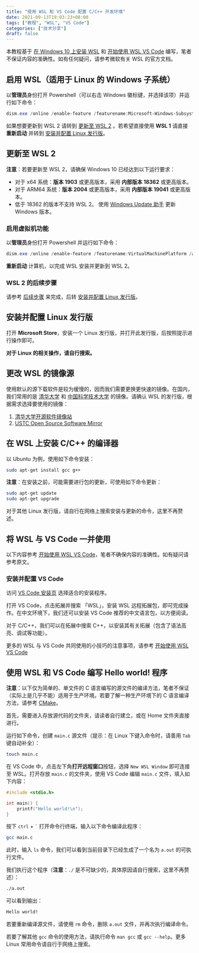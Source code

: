 ```yaml
---
title: "使用 WSL 和 VS Code 配置 C/C++ 开发环境"
date: 2021-09-13T19:03:23+08:00
tags: ["教程", "WSL", "VS Code"]
categories: ["技术分享"]
draft: false
---
```


本教程基于 [在 Windows 10 上安装 WSL](https://docs.microsoft.com/zh-cn/windows/wsl/install-win10) 和 [开始使用 WSL VS Code](https://docs.microsoft.com/zh-cn/windows/wsl/tutorials/wsl-vscode) 编写，笔者不保证内容的准确性。如有任何疑问，请参考微软有关 WSL 的官方文档。

## 启用 WSL（适用于 Linux 的 Windows 子系统）

以**管理员**身份打开 Powershell（可以右击 Windows 徽标键，并选择该项）并运行如下命令：

```powershell
dism.exe /online /enable-feature /featurename:Microsoft-Windows-Subsystem-Linux /all /norestart
```

如果想要更新到 WSL 2 请转到 [更新至 WSL 2](#更新至-wsl-2) 。若希望直接使用 **WSL 1** 请直接 **重新启动** 并转到 [安装并配置 Linux 发行版](#安装并配置-linux-发行版)。

## 更新至 WSL 2

**注意**：若要更新至 WSL 2，请确保 Windows 10 已经达到以下运行要求：

- 对于 x64 系统：**版本 1903** 或更高版本，采用 **内部版本 18362** 或更高版本。
- 对于 ARM64 系统：**版本 2004** 或更高版本，采用 **内部版本 19041** 或更高版本。
- 低于 18362 的版本不支持 WSL 2。 使用 [Windows Update 助手](https://www.microsoft.com/software-download/windows10) 更新 Windows 版本。

### 启用虚拟机功能

以**管理员**身份打开 Powershell 并运行如下命令：

```powershell
dism.exe /online /enable-feature /featurename:VirtualMachinePlatform /all /norestart
```

**重新启动** 计算机，以完成 WSL 安装并更新到 WSL 2。

### WSL 2 的后续步骤

请参考 [后续步骤](https://docs.microsoft.com/zh-cn/windows/wsl/install-win10#step-4---download-the-linux-kernel-update-package) 来完成，后转 [安装并配置 Linux 发行版](#安装并配置-linux-发行版)。

## 安装并配置 Linux 发行版

打开 **Microsoft Store**，安装一个 Linux 发行版，并打开此发行版，后按照提示进行操作即可。

**对于 Linux 的相关操作，请自行搜索。**

## 更改 WSL 的镜像源

使用默认的源下载软件是较为缓慢的，因而我们需要更换更快速的镜像。在国内，我们常用的是 [清华大学](https://www.tsinghua.edu.cn/) 和 [中国科学技术大学](https://www.ustc.edu.cn/) 的镜像。请确认 WSL 的发行版，根据需求选择要使用的镜像：

1. [清华大学开源软件镜像站](https://mirrors.tuna.tsinghua.edu.cn/)
2. [USTC Open Source Software Mirror](https://mirrors.ustc.edu.cn/)

## 在 WSL 上安装 C/C++ 的编译器

以 Ubuntu 为例，使用如下命令安装：

```bash
sudo apt-get install gcc g++
```

**注意**：在安装之前，可能需要进行包的更新，可使用如下命令更新：

```bash
sudo apt-get update
sudo apt-get upgrade
```

对于其他 Linux 发行版，请自行在网络上搜索安装与更新的命令，这里不再赘述。

## 将 WSL 与 VS Code 一并使用

以下内容参考 [开始使用 WSL VS Code](https://docs.microsoft.com/zh-cn/windows/wsl/tutorials/wsl-vscode)，笔者不确保内容的准确性。如有疑问请参考原文。

### 安装并配置 VS Code

访问 [VS Code 安装页](https://code.visualstudio.com/download) 选择适合的安装程序。

打开 VS Code，点击拓展并搜索 「WSL」，安装 WSL 远程拓展包，即可完成操作。在中文环境下，我们还可以安装 VS Code 推荐的中文语言包，以方便阅读。

对于 C/C++，我们可以在拓展中搜索 C++，以安装其有关拓展（包含了语法高亮、调试等功能）。

更多的 WSL 与 VS Code 共同使用的小技巧的注意事项，请参考 [开始使用 WSL VS Code](https://docs.microsoft.com/zh-cn/windows/wsl/tutorials/wsl-vscode)

## 使用 WSL 和 VS Code 编写 Hello world! 程序

**注意**：以下仅为简单的、单文件的 C 语言编写的源文件的编译方法，笔者不保证（实际上是几乎不能）适用于生产环境。若要了解一种生产环境下的 C 语言编译方法，请参考 [CMake](https://cmake.org/)。

首先，需要进入存放源代码的文件夹，请读者自行建立，或在 Home 文件夹直接进行。

运行如下命令，创建 `main.c` 源文件（提示：在 Linux 下键入命令时，请善用 `Tab` 键自动补全）：

```bash
touch main.c
```

在 VS Code 中，点击左下角**打开远程窗口**按钮，选择 `New WSL Window` 即可连接至 WSL。打开存放 `main.c` 的文件夹，使用 VS Code 编辑 `main.c` 文件，填入如下内容：

```c
#include <stdio.h>

int main() {
    printf("Hello world!\n");
}
```

按下 `ctrl` + <code>`</code> 打开命令行终端，输入以下命令编译此程序：

```bash
gcc main.c
```

此时，输入 `ls` 命令，我们可以看到当前目录下已经生成了一个名为 `a.out` 的可执行文件。

我们执行这个程序（**注意**：`./` 是不可缺少的，具体原因请自行搜索，这里不再赘述）：

```bash
./a.out
```

可以看到输出：

```bash
Hello world!
```

若要重新编译源文件，请使用 `rm` 命令，删除 `a.out` 文件，并再次执行编译命令。

若要了解其他 `gcc` 命令的使用方法，请执行命令 `man gcc` 或 `gcc --help`。更多 Linux 常用命令请自行于网络上搜索。